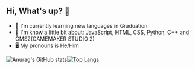 ## Hi, What's up? 👋 
- 📘 I'm currently learning new languages in Graduation
- 📃 I'm know a little bit about: JavaScript, HTML, CSS, Python, C++ and GMS2(GAMEMAKER STUDIO 2)
- 🖥️ My pronouns is He/Him

![Anurag's GitHub stats](https://github-readme-stats.vercel.app/api?username=4NYONEx&show_icons=true&theme=synthwave)[![Top Langs](https://github-readme-stats.vercel.app/api/top-langs/?username=anuraghazra&layout=compact)](https://github.com/anuraghazra/github-readme-stats)

